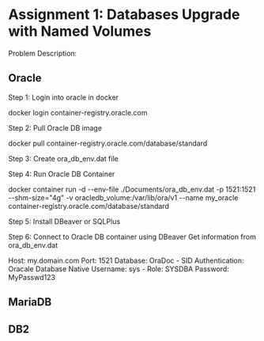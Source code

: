 # Assignment 1: Databases Upgrade with Named Volumes
Problem Description: 

## Oracle
Step 1: Login into oracle in docker


  docker login container-registry.oracle.com
  

Step 2: Pull Oracle DB image

  docker pull container-registry.oracle.com/database/standard

Step 3: Create ora_db_env.dat file

Step 4: Run Oracle DB Container

  docker container run -d --env-file ./Documents/ora_db_env.dat -p 1521:1521 --shm-size="4g" -v oracledb_volume:/var/lib/ora/v1 --name my_oracle container-registry.oracle.com/database/standard

Step 5: Install DBeaver or SQLPlus

  

Step 6: Connect to Oracle DB container using DBeaver
Get information from ora_db_env.dat

  Host: my.domain.com
  Port: 1521
  Database: OraDoc - SID
  Authentication: Oracale Database Native
  Username: sys - Role: SYSDBA
  Password: MyPasswd123
  
## MariaDB


## DB2
